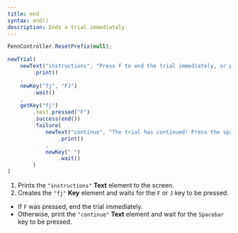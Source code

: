 ```yaml
---
title: end
syntax: end()
description: Ends a trial immediately.
---
```


```javascript
PennController.ResetPrefix(null);

newTrial(
    newText("instructions", "Press F to end the trial immediately, or press J to continue.")
    	.print()
    ,
    newKey("fj", "FJ")
        .wait()
    ,
    getKey("fj")
        .test.pressed("F")
        .success(end())
        .failure(
            newText("continue", "The trial has continued! Press the spacebar to finish.")
                .print()
            ,
            newKey(" ")
                .wait()
        )
)
```

1. Prints the `"instructions"` **Text** element to the screen.
2. Creates the `"fj"` **Key** element and waits for the `F` or `J` key to be pressed.
  + If `F` was pressed, end the trial immediately.
  + Otherwise, print the `"continue"` **Text** element and wait for the `Spacebar` key to be pressed.